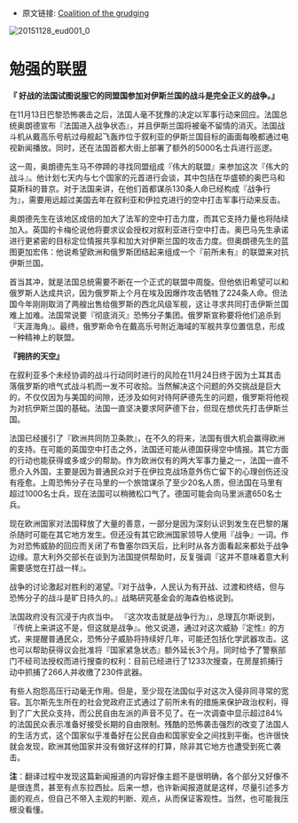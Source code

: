 - 原文链接: [Coalition of the grudging](http://www.economist.com/news/europe/21679250-bellicose-france-tries-persuade-its-allies-fight-against-islamic-state-fully?fsrc=scn/tw/te/bl/ed/coalitionofthegrudging)

![20151128_eud001_0](https://cloud.githubusercontent.com/assets/2840435/11457289/bacccfdc-96df-11e5-9523-f0d9c230461e.jpg)


# 勉强的联盟

**『 好战的法国试图说服它的同盟国参加对伊斯兰国的战斗是完全正义的战争。』**

在11月13日巴黎恐怖袭击之后，法国人毫不犹豫的决定以军事行动来回应。法国总统奥朗德宣布『法国进入战争状态』，并且伊斯兰国将被毫不留情的消灭。法国战斗机从戴高乐号航过母舰起飞轰炸位于叙利亚的伊斯兰国目标的画面每晚都通过电视新闻播放。同时，还在法国首都大街上部署了额外的5000名士兵进行巡逻。

这一周，奥朗德先生马不停蹄的寻找同盟组成『伟大的联盟』来参加这次『伟大的战斗』。他计划七天内与七个国家的元首进行会谈，其中包括在华盛顿的奥巴马和莫斯科的普京。对于法国来讲，在他们首都谋杀130条人命已经构成『战争行为』，需要用远超过美国去年在叙利亚和伊拉克进行的空中打击军事行动来反击。

奥朗德先生在该地区成倍的加大了法军的空中打击力度，而其它支持力量也将陆续加入。英国的卡梅伦说他将要求议会授权对叙利亚进行空中打击。奥巴马先生承诺进行更紧密的目标定位情报共享和加大对伊斯兰国的攻击力度。但奥朗德先生的蓝图更加宏伟：他说希望欧洲和俄罗斯团结起来组成一个『前所未有』的联盟来对抗伊斯兰国。


首当其冲，就是法国总统需要不断在一个正式的联盟中周旋。但他依旧希望可以和俄罗斯人达成共识，因为俄罗斯上个月在埃及因爆炸攻击牺牲了224条人命。但法国今年刚刚取消了两艘出售给俄罗斯的西北风级军舰，这让寻求共同打击伊斯兰国难上加难。法国常说要『彻底消灭』恐怖分子集团。俄罗斯宣称要将他们追杀到『天涯海角』。最终，俄罗斯命令在戴高乐号附近海域的军舰共享位置信息，形成一种精神上的联盟。


**『拥挤的天空』**

在叙利亚多个未经协调的战斗行动同时进行的风险在11月24日终于因为土耳其击落俄罗斯的喷气式战斗机而一发不可收拾。当然解决这个问题的外交挑战是巨大的，不仅仅因为与美国的间隙，还涉及如何对待阿萨德先生的问题，俄罗斯将他视为对抗伊斯兰国的基础。法国一直坚决要求阿萨德下台，但现在想优先打击伊斯兰国。


法国已经援引了『欧洲共同防卫条款』，在不久的将来，法国有很大机会赢得欧洲的支持。在可能的英国空中打击之外，法国还可能从德国获得空中情报。其它方面的行动也能获得或多或少的帮助。作为欧洲仅有的两大军事力量之一，法国一直不愿介入外国，主要是因为普通民众对于在伊拉克战场意外伤亡留下的心理创伤还没有痊愈。上周恐怖分子在马里的一个旅馆谋杀了至少20名人质，但法国在马里有超过1000名士兵，现在法国可以稍微松口气了。德国可能会向马里派遣650名士兵。


现在欧洲国家对法国释放了大量的善意，一部分是因为深刻认识到发生在巴黎的屠杀随时可能在其它地方发生。但还没有其它欧洲国家领导人使用『战争』一词。作为对恐怖威胁的回应而关闭了布鲁塞尔四天后，比利时从各方面看起来都处于战争边缘。意大利外交部长在谈到为法国提供帮助时，反复强调『这并不意味着意大利需要感觉在打战一样』。


战争的讨论激起对胜利的渴望。『对于战争，人民认为有开战、过渡和终结，但与恐怖分子的战斗是旷日持久的。』战略研究基金会的海森伯格说到。


法国政府没有沉浸于内疚当中。 『这次攻击就是战争行为』，总理瓦尔斯说到，『传统上来讲这不是，但这就是战争』。他又说道，通过对这次威胁『定性』的方式，来提醒普通民众，恐怖分子威胁将持续好几年，可能还包括化学武器攻击。这也可以帮助获得议会批准将『国家紧急状态』额外延长3个月。同时给予了警察部门不经司法授权而进行搜查的权利：目前已经进行了1233次搜查，在房屋抓捕行动中抓捕了266人并收缴了230件武器。


有些人抱怨高压行动毫无作用。但是，至少现在法国似乎对这次入侵非同寻常的宽容。瓦尔斯先生所在的社会党政府正式通过了前所未有的措施来保护政治权利，得到了广大民众支持，而公民自由左派的声音不见了。在一次调查中显示超过84%的法国民众表示准备好接受长期的自由限制。残酷的恐怖袭击强烈的改变了法国人的生活方式，这个国家似乎准备好在公民自由和国家安全之间找到平衡。也许很快就会发现，欧洲其他国家并没有做好这样的打算，除非其它地方也遭受到死亡袭击。



**注**：翻译过程中发现这篇新闻报道的内容好像主题不是很明确，各个部分又好像不是很连贯，甚至有点东拉西扯。后来一想，也许新闻报道就是这样，尽量引述多方面的观点，但自己不带入主观的判断、观点，从而保证客观性。当然，也可能我压根没看懂。
